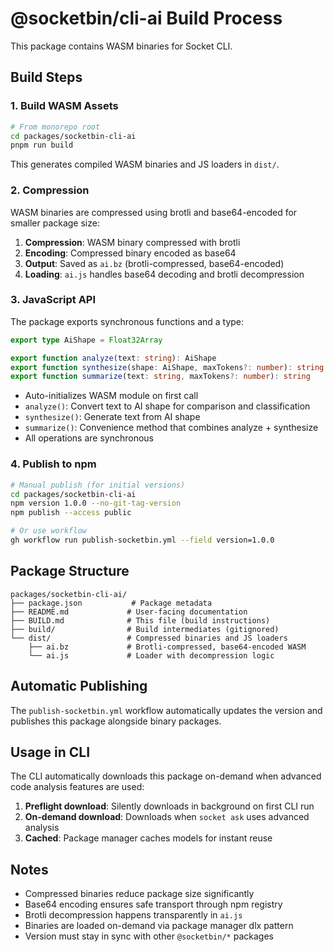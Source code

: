 # @socketbin/cli-ai Build Process

This package contains WASM binaries for Socket CLI.

## Build Steps

### 1. Build WASM Assets

```bash
# From monorepo root
cd packages/socketbin-cli-ai
pnpm run build
```

This generates compiled WASM binaries and JS loaders in `dist/`.

### 2. Compression

WASM binaries are compressed using brotli and base64-encoded for smaller package size:

1. **Compression**: WASM binary compressed with brotli
2. **Encoding**: Compressed binary encoded as base64
3. **Output**: Saved as `ai.bz` (brotli-compressed, base64-encoded)
4. **Loading**: `ai.js` handles base64 decoding and brotli decompression

### 3. JavaScript API

The package exports synchronous functions and a type:

```typescript
export type AiShape = Float32Array

export function analyze(text: string): AiShape
export function synthesize(shape: AiShape, maxTokens?: number): string
export function summarize(text: string, maxTokens?: number): string
```

- Auto-initializes WASM module on first call
- `analyze()`: Convert text to AI shape for comparison and classification
- `synthesize()`: Generate text from AI shape
- `summarize()`: Convenience method that combines analyze + synthesize
- All operations are synchronous

### 4. Publish to npm

```bash
# Manual publish (for initial versions)
cd packages/socketbin-cli-ai
npm version 1.0.0 --no-git-tag-version
npm publish --access public

# Or use workflow
gh workflow run publish-socketbin.yml --field version=1.0.0
```

## Package Structure

```
packages/socketbin-cli-ai/
├── package.json           # Package metadata
├── README.md             # User-facing documentation
├── BUILD.md              # This file (build instructions)
├── build/                # Build intermediates (gitignored)
└── dist/                 # Compressed binaries and JS loaders
    ├── ai.bz             # Brotli-compressed, base64-encoded WASM
    └── ai.js             # Loader with decompression logic
```

## Automatic Publishing

The `publish-socketbin.yml` workflow automatically updates the version and publishes this package alongside binary packages.

## Usage in CLI

The CLI automatically downloads this package on-demand when advanced code analysis features are used:

1. **Preflight download**: Silently downloads in background on first CLI run
2. **On-demand download**: Downloads when `socket ask` uses advanced analysis
3. **Cached**: Package manager caches models for instant reuse

## Notes

- Compressed binaries reduce package size significantly
- Base64 encoding ensures safe transport through npm registry
- Brotli decompression happens transparently in `ai.js`
- Binaries are loaded on-demand via package manager dlx pattern
- Version must stay in sync with other `@socketbin/*` packages

